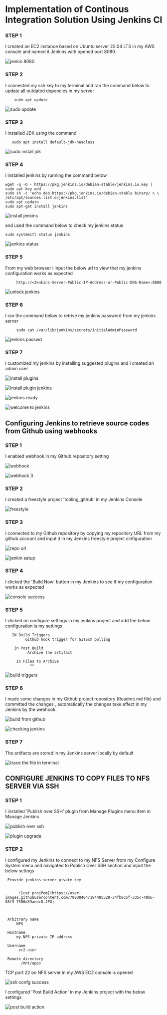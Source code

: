  # Implementation of Continous Integration Solution Using Jenkins CI
 
 
 


### STEP 1
  I created an EC2 instance based on Ubuntu server 22.04 LTS in my AWS console and named it Jenkins with opened port 8080.
  
  ![jenkin 8080](https://user-images.githubusercontent.com/79808404/184369482-76a74520-0f42-4774-9c03-ee72d5fb1f00.JPG)


### STEP 2
  I connected my ssh key to my terminal and ran the command below to update all outdated depencies in my server
     
        sudo apt update
![sudo update](https://user-images.githubusercontent.com/79808404/184370029-1703a7b3-a8bf-4985-9231-19ff581ba5a4.JPG)

 ### STEP 3
   I installed JDK  using the command 
     
       sudo apt install default-jdk-headless
   
   ![sudo install jdk](https://user-images.githubusercontent.com/79808404/184370691-7cf66ece-fc90-4d1a-9c61-9e75571d23e3.JPG)

### STEP 4
  I installed jenkins by running the command below
    
    wget -q -O - https://pkg.jenkins.io/debian-stable/jenkins.io.key | sudo apt-key add -
    sudo sh -c 'echo deb https://pkg.jenkins.io/debian-stable binary/ > \
    /etc/apt/sources.list.d/jenkins.list'
    sudo apt update
    sudo apt-get install jenkins
    
  ![install jenkins](https://user-images.githubusercontent.com/79808404/184370901-8101166b-e606-4bd7-b2b1-1ed739ce819e.JPG)


and used the command below to check my jenkins status
  
    sudo systemctl status jenkins
 ![jenkins status](https://user-images.githubusercontent.com/79808404/184371720-d32a0ce4-7bef-4c02-b4f5-3c54de438767.JPG)
   
  
 ### STEP 5
 
   From my web browser i input the below url to view that my jenkins configuration works as expected
   
         http://<Jenkins-Server-Public-IP-Address-or-Public-DNS-Name>:8080
 
 ![unlock jenkins](https://user-images.githubusercontent.com/79808404/184372303-dabdbd71-246a-45f0-800f-49101f210c84.JPG)
      
     
  ### STEP 6
  
   I ran the command below to retrive my jenkins password from my jenkins server
    
         sudo cat /var/lib/jenkins/secrets/initialAdminPassword
   ![jenkins passwd](https://user-images.githubusercontent.com/79808404/184372821-f7778dfa-1289-470b-b89a-82e0c482fddd.JPG)


### STEP 7
  I customized my jenkins by installing suggested plugins and I created an admin user 
  
  ![install plugins](https://user-images.githubusercontent.com/79808404/184373337-69125f8f-eb91-4fae-bf4a-ccf1bb8312eb.JPG)

![install plugin jenkins](https://user-images.githubusercontent.com/79808404/184373366-c8e9c67b-86f6-4378-8901-4e1071050be6.JPG)

![jenkins ready](https://user-images.githubusercontent.com/79808404/184373459-76b23dbc-b411-4a9c-92e5-942d9ab85e87.JPG)

![welcome to jenkins](https://user-images.githubusercontent.com/79808404/184373479-5cc75980-d8bb-42f8-94c9-387ce886533b.JPG)

  
 ## Configuring Jenkins to retrieve source codes from Github using webhooks
 
 
 ### STEP 1
   I enabled webhook in my Github repository setting
   
   ![webhook](https://user-images.githubusercontent.com/79808404/184472405-ebe0112e-2979-4df5-b92c-bafcbf1031b2.JPG)

   ![webhook 3](https://user-images.githubusercontent.com/79808404/184472432-5bae58e7-a9b3-4066-b6d9-02208f9a536e.JPG)

   
  ### STEP 2
   I created a freestyle project 'tooling_github' in my Jenkins Console
        
     
 ![freestyle](https://user-images.githubusercontent.com/79808404/184473054-3b5b2ab9-e21a-48ee-9a4a-6589d372284c.JPG)
  
   
  ### STEP 3
  I connected to my Github repository by copying my repository URL from my github account and input it in my Jenkins freestyle project cinfiguration
    
   ![repo url](https://user-images.githubusercontent.com/79808404/184473470-e393475e-41b5-42c9-8ddd-e4e8c2b97fc8.JPG)

![jenkin setup](https://user-images.githubusercontent.com/79808404/184473487-08c05171-419b-4800-a33d-f9c882e01815.JPG)


### STEP 4
  I clicked the 'Build Now' button in my Jenkins to see if my configuration works as expected
 
 ![console success](https://user-images.githubusercontent.com/79808404/184474779-47550ca6-ff32-4615-aafe-599e00b1f1aa.JPG)

  
   ### STEP 5
    
   I clicked on configure settings in my jenkins project and add the below configuration is my settings
    
       IN Build Triggers
             Github hook trigger for GITScm polling
             
        In Post Build
              Archive the artifact
              
         In Files to Archive
               **
          
   
   ![build triggers](https://user-images.githubusercontent.com/79808404/184493127-eb0f9d8c-1018-4a17-9916-5518ab6ed5e0.JPG)

### STEP 6
   
   I made some changes in my Github project repository (Readme.md file) and committed the changes , automatically the changes take effect in my Jenkins by the webhook.
   
   ![build from github](https://user-images.githubusercontent.com/79808404/184493505-ada48a0b-64fb-48d6-8e5a-9e05d4d2bbe8.JPG)


![checking jenkins](https://user-images.githubusercontent.com/79808404/184493506-845f4116-af14-4b24-a742-4aa7eb82002d.JPG)

   
  ### STEP 7
    
   The artifacts are stored in my Jenkins server locally by default
    
   ![trace the file in terminal](https://user-images.githubusercontent.com/79808404/184493638-4c92ebe6-2237-404c-9e98-70b0cbded884.JPG)
   
   
   ## CONFIGURE JENKINS TO COPY FILES TO NFS SERVER VIA SSH
   
 ### STEP 1
   I installed 'Publish over SSH' plugin from Manage Plugins menu item in Manage Jenkins 
   
   ![publish over ssh](https://user-images.githubusercontent.com/79808404/184494118-b8b098d0-75cc-44f1-b8c1-57904aa8ca51.JPG)

![plugin upgrade](https://user-images.githubusercontent.com/79808404/184494137-07bd2d5d-35b5-4af8-be31-30f75050041f.JPG)

### STEP 2
  I configured my Jenkins to connect to my NFS Server from my Configure System menu and navigated to Publish Over SSH section and input the below settngs
  
     Provide jenkins server pivate key 
          
          
          ![cat projPem](https://user-images.githubusercontent.com/79808404/184495529-34fb0c5f-335c-40b6-88f9-7506d39aedc8.JPG)

          
          
     Arbitrary name
         NFS
     
     Hostname
         my NFS private IP address
              
     Username
          ec2-user
     
     Remote directory
           /mnt/apps

TCP port 22 on NFS server in my AWS EC2 console is opened
   
   ![ssh confg success](https://user-images.githubusercontent.com/79808404/184495551-51b64a5b-9f5d-476e-a3a0-58f303017d1a.JPG)



I configured 'Post Build Action' in my Jenkins project with the below settings
   
   ![post build action](https://user-images.githubusercontent.com/79808404/184495560-a7f1d848-f74b-46f5-a5f0-f2d6f90597b7.JPG)

 
